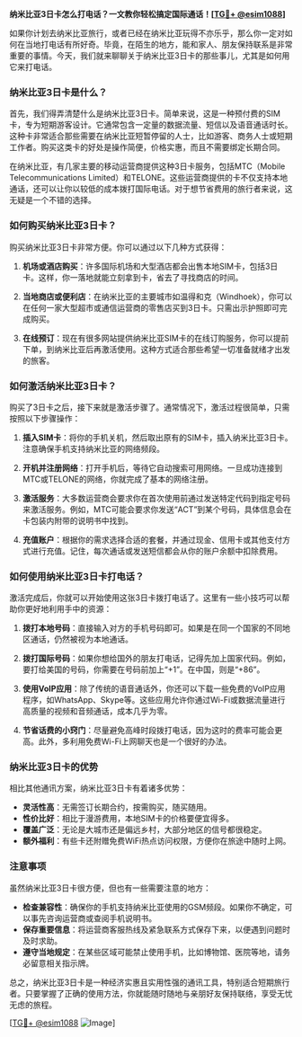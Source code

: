 **纳米比亚3日卡怎么打电话？一文教你轻松搞定国际通话！[[TG💪+ @esim1088](https://t.me/s/esim1088)]**

如果你计划去纳米比亚旅行，或者已经在纳米比亚玩得不亦乐乎，那么你一定对如何在当地打电话有所好奇。毕竟，在陌生的地方，能和家人、朋友保持联系是非常重要的事情。今天，我们就来聊聊关于纳米比亚3日卡的那些事儿，尤其是如何用它来打电话。

### 纳米比亚3日卡是什么？

首先，我们得弄清楚什么是纳米比亚3日卡。简单来说，这是一种预付费的SIM卡，专为短期游客设计。它通常包含一定量的数据流量、短信以及语音通话时长。这种卡非常适合那些需要在纳米比亚短暂停留的人士，比如游客、商务人士或短期工作者。购买这类卡的好处是操作简便，价格实惠，而且不需要绑定长期合同。

在纳米比亚，有几家主要的移动运营商提供这种3日卡服务，包括MTC（Mobile Telecommunications Limited）和TELONE。这些运营商提供的卡不仅支持本地通话，还可以让你以较低的成本拨打国际电话。对于想节省费用的旅行者来说，这无疑是一个不错的选择。

### 如何购买纳米比亚3日卡？

购买纳米比亚3日卡非常方便。你可以通过以下几种方式获得：

1. **机场或酒店购买**：许多国际机场和大型酒店都会出售本地SIM卡，包括3日卡。这样，你一落地就能立刻拿到卡，省去了寻找商店的时间。
   
2. **当地商店或便利店**：在纳米比亚的主要城市如温得和克（Windhoek），你可以在任何一家大型超市或通信运营商的零售店买到3日卡。只需出示护照即可完成购买。

3. **在线预订**：现在有很多网站提供纳米比亚SIM卡的在线订购服务，你可以提前下单，到纳米比亚后再激活使用。这种方式适合那些希望一切准备就绪才出发的旅客。

### 如何激活纳米比亚3日卡？

购买了3日卡之后，接下来就是激活步骤了。通常情况下，激活过程很简单，只需按照以下步骤操作：

1. **插入SIM卡**：将你的手机关机，然后取出原有的SIM卡，插入纳米比亚3日卡。注意确保手机支持纳米比亚的网络频段。

2. **开机并注册网络**：打开手机后，等待它自动搜索可用网络。一旦成功连接到MTC或TELONE的网络，你就完成了基本的网络注册。

3. **激活服务**：大多数运营商会要求你在首次使用前通过发送特定代码到指定号码来激活服务。例如，MTC可能会要求你发送“ACT”到某个号码，具体信息会在卡包装内附带的说明书中找到。

4. **充值账户**：根据你的需求选择合适的套餐，并通过现金、信用卡或其他支付方式进行充值。记住，每次通话或发送短信都会从你的账户余额中扣除费用。

### 如何使用纳米比亚3日卡打电话？

激活完成后，你就可以开始使用这张3日卡拨打电话了。这里有一些小技巧可以帮助你更好地利用手中的资源：

1. **拨打本地号码**：直接输入对方的手机号码即可。如果是在同一个国家的不同地区通话，仍然被视为本地通话。

2. **拨打国际号码**：如果你想给国外的朋友打电话，记得先加上国家代码。例如，要打给美国的号码，你需要在号码前加上“+1”。在中国，则是“+86”。

3. **使用VoIP应用**：除了传统的语音通话外，你还可以下载一些免费的VoIP应用程序，如WhatsApp、Skype等。这些应用允许你通过Wi-Fi或数据流量进行高质量的视频和音频通话，成本几乎为零。

4. **节省话费的小窍门**：尽量避免高峰时段拨打电话，因为这时的费率可能会更高。此外，多利用免费Wi-Fi上网聊天也是一个很好的办法。

### 纳米比亚3日卡的优势

相比其他通讯方案，纳米比亚3日卡有着诸多优势：

- **灵活性高**：无需签订长期合约，按需购买，随买随用。
- **性价比好**：相比于漫游费用，本地SIM卡的价格要便宜得多。
- **覆盖广泛**：无论是大城市还是偏远乡村，大部分地区的信号都很稳定。
- **额外福利**：有些卡还附赠免费WiFi热点访问权限，方便你在旅途中随时上网。

### 注意事项

虽然纳米比亚3日卡很方便，但也有一些需要注意的地方：

- **检查兼容性**：确保你的手机支持纳米比亚使用的GSM频段。如果你不确定，可以事先咨询运营商或查阅手机说明书。
- **保存重要信息**：将运营商客服热线及紧急联系方式保存下来，以便遇到问题时及时求助。
- **遵守当地规定**：在某些区域可能禁止使用手机，比如博物馆、医院等地，请务必留意相关指示牌。

总之，纳米比亚3日卡是一种经济实惠且实用性强的通讯工具，特别适合短期旅行者。只要掌握了正确的使用方法，你就能随时随地与亲朋好友保持联络，享受无忧无虑的旅程。

[[TG💪+ @esim1088](https://t.me/s/esim1088) ![Image](https://i.postimg.cc/4NQfJmqS/Snipaste-2025-05-13-00-14-12.png)]